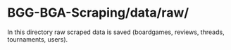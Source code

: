 # BGG-BGA-Scraping/data/raw/

In this directory raw scraped data is saved (boardgames, reviews, threads, tournaments, users).
